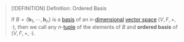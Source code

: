 >[!DEFINITION] Definition: Ordered Basis
>
>If $B = \{\mathbf{b}_1, \cdots, \mathbf{b}_n\}$ is a [basis](Basis.md) of an $n$-[dimensional](Dimension.md) [vector space](../Vector%20Spaces/Vector%20Space.md) $(V,F,+,\cdot)$, then we call any $n$-[tuple](../../../Set%20Theory/Tuple.md) of the elements of $B$ and **ordered basis** of $(V,F,+,\cdot)$.
>